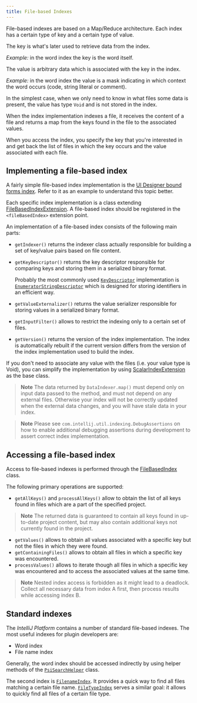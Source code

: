 ```yaml
---
title: File-based Indexes
---
```


File-based indexes are based on a Map/Reduce architecture. Each index has a certain type of key and a certain type of value.

The key is what's later used to retrieve data from the index.

*Example:* in the word index the key is the word itself.

The value is arbitrary data which is associated with the key in the index.

*Example:* in the word index the value is a mask indicating in which context the word occurs (code, string literal or comment).

In the simplest case, when we only need to know in what files some data is present, the value has type `Void` and is not stored in the index.

When the index implementation indexes a file, it receives the content of a file and returns a map from the keys found in the file to the associated values.

When you access the index, you specify the key that you're interested in and get back the list of files in which the key occurs and the value associated with each file.

## Implementing a file-based index

A fairly simple file-based index implementation is the [UI Designer bound forms index](upsource:///plugins/ui-designer/src/com/intellij/uiDesigner/binding/FormClassIndex.java). Refer to it as an example to understand this topic better.

Each specific index implementation is a class extending [FileBasedIndexExtension](upsource:///platform/indexing-api/src/com/intellij/util/indexing/FileBasedIndexExtension.java). A file-based index should be registered in the `<fileBasedIndex>` extension point.

An implementation of a file-based index consists of the following main parts:

* `getIndexer()` returns the indexer class actually responsible for building a set of key/value pairs based on file content.
* `getKeyDescriptor()` returns the key descriptor responsible for comparing keys and storing them in a serialized binary format.

   Probably the most commonly used [`KeyDescriptor`](upsource:///platform/util/src/com/intellij/util/io/KeyDescriptor.java) implementation is [`EnumeratorStringDescriptor`](upsource:///platform/util/src/com/intellij/util/io/EnumeratorStringDescriptor.java) which is designed for storing identifiers in an efficient way.
* `getValueExternalizer()` returns the value serializer responsible for storing values in a serialized binary format.
* `getInputFilter()` allows to restrict the indexing only to a certain set of files.
* `getVersion()` returns the version of the index implementation. The index is automatically rebuilt if the current version differs from the version of the index implementation used to build the index.

If you don't need to associate any value with the files (i.e. your value type is Void), you can simplify the implementation by using [ScalarIndexExtension](upsource:///platform/indexing-impl/src/com/intellij/util/indexing/ScalarIndexExtension.java) as the base class.

> **Note** The data returned by `DataIndexer.map()` must depend only on input data passed to the method, and must not depend on any external files. Otherwise your index will not be correctly updated when the external data changes, and you will have stale data in your index.

> **Note** Please see `com.intellij.util.indexing.DebugAssertions` on how to enable additional debugging assertions during development to assert correct index implementation.

## Accessing a file-based index

Access to file-based indexes is performed through the [FileBasedIndex](upsource:///platform/indexing-api/src/com/intellij/util/indexing/FileBasedIndex.java) class.

The following primary operations are supported:

* `getAllKeys()` and `processAllKeys()` allow to obtain the list of all keys found in files which are a part of the specified project.

> **Note** The returned data is guaranteed to contain all keys found in up-to-date project content, but may also contain additional keys not currently found in the project.

* `getValues()` allows to obtain all values associated with a specific key but not the files in which they were found.
* `getContainingFiles()` allows to obtain all files in which a specific key was encountered.
* `processValues()` allows to iterate though all files in which a specific key was encountered and to access the associated values at the same time.

> **Note** Nested index access is forbidden as it might lead to a deadlock. Collect all necessary data from index A first, then process results while accessing index B.

## Standard indexes

The *IntelliJ Platform* contains a number of standard file-based indexes. The most useful indexes for plugin developers are:

* Word index
* File name index

Generally, the word index should be accessed indirectly by using helper methods of the [`PsiSearchHelper`](upsource:///platform/indexing-api/src/com/intellij/psi/search/PsiSearchHelper.java) class.

The second index is [`FilenameIndex`](upsource:///platform/indexing-impl/src/com/intellij/psi/search/FilenameIndex.java). It provides a quick way to find all files matching a certain file name. [`FileTypeIndex`](upsource:///platform/indexing-impl/src/com/intellij/psi/search/FileTypeIndex.java) serves a similar goal: it allows to quickly find all files of a certain file type.
